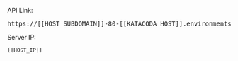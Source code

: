 API Link: <pre id="weburl">https://[[HOST_SUBDOMAIN]]-80-[[KATACODA_HOST]].environments.katacoda.com/</pre>

Server IP: <pre>`[[HOST_IP]]`</pre>
